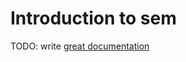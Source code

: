 # Introduction to sem

TODO: write [great documentation](http://jacobian.org/writing/what-to-write/)
